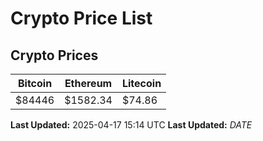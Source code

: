 # Crypto Price List

## Crypto Prices
| Bitcoin | Ethereum | Litecoin |
| ------- | -------- | -------- |
| $84446 | $1582.34 | $74.86 |
**Last Updated:** 2025-04-17 15:14 UTC
**Last Updated:** $DATE$
